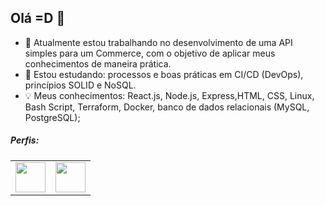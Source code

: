 ## Olá =D 👋

- 🔭 Atualmente estou trabalhando no desenvolvimento de uma API simples para um Commerce, com o objetivo de aplicar meus conhecimentos de maneira prática.
- 🌱 Estou estudando: processos e boas práticas em CI/CD (DevOps), princípios SOLID e NoSQL.
- 💡 Meus conhecimentos: React.js, Node.js, Express,HTML, CSS, Linux, Bash Script, Terraform, Docker, banco de dados relacionais (MySQL, PostgreSQL);


##### Perfis:

<table>
  <tr>
    <td valign="top"><img src="https://raw.githubusercontent.com/gus-sm/gus-sm-profile/master/linkedin_logo.png"  width="48px" height="48px"/></td>
    <td valign="top"><img src="https://raw.githubusercontent.com/gus-sm/gus-sm-profile/master/HackerRank-Icon.jpg" width="48px" height="48px"/></td>
  </tr>
</table>

